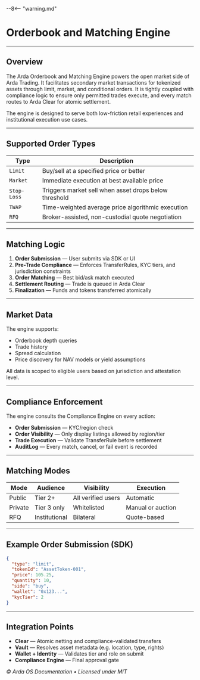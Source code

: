 --8<-- "warning.md"
# Orderbook and Matching Engine

---

## Overview

The Arda Orderbook and Matching Engine powers the open market side of Arda Trading. It facilitates secondary market transactions for tokenized assets through limit, market, and conditional orders. It is tightly coupled with compliance logic to ensure only permitted trades execute, and every match routes to Arda Clear for atomic settlement.

The engine is designed to serve both low-friction retail experiences and institutional execution use cases.

---

## Supported Order Types

| Type | Description |
|------|-------------|
| `Limit` | Buy/sell at a specified price or better |
| `Market` | Immediate execution at best available price |
| `Stop-Loss` | Triggers market sell when asset drops below threshold |
| `TWAP` | Time-weighted average price algorithmic execution |
| `RFQ` | Broker-assisted, non-custodial quote negotiation |

---

## Matching Logic

1. **Order Submission** — User submits via SDK or UI
2. **Pre-Trade Compliance** — Enforces TransferRules, KYC tiers, and jurisdiction constraints
3. **Order Matching** — Best bid/ask match executed
4. **Settlement Routing** — Trade is queued in Arda Clear
5. **Finalization** — Funds and tokens transferred atomically

---

## Market Data

The engine supports:

- Orderbook depth queries
- Trade history
- Spread calculation
- Price discovery for NAV models or yield assumptions

All data is scoped to eligible users based on jurisdiction and attestation level.

---

## Compliance Enforcement

The engine consults the Compliance Engine on every action:

- **Order Submission** — KYC/region check
- **Order Visibility** — Only display listings allowed by region/tier
- **Trade Execution** — Validate TransferRule before settlement
- **AuditLog** — Every match, cancel, or fail event is recorded

---

## Matching Modes

| Mode | Audience | Visibility | Execution |
|------|----------|------------|-----------|
| Public | Tier 2+ | All verified users | Automatic |
| Private | Tier 3 only | Whitelisted | Manual or auction |
| RFQ | Institutional | Bilateral | Quote-based |

---

## Example Order Submission (SDK)

```json
{
  "type": "limit",
  "tokenId": "AssetToken-001",
  "price": 105.25,
  "quantity": 10,
  "side": "buy",
  "wallet": "0x123...",
  "kycTier": 2
}
```

---

## Integration Points

- **Clear** — Atomic netting and compliance-validated transfers
- **Vault** — Resolves asset metadata (e.g. location, type, rights)
- **Wallet + Identity** — Validates tier and role on submit
- **Compliance Engine** — Final approval gate

*© Arda OS Documentation • Licensed under MIT*

